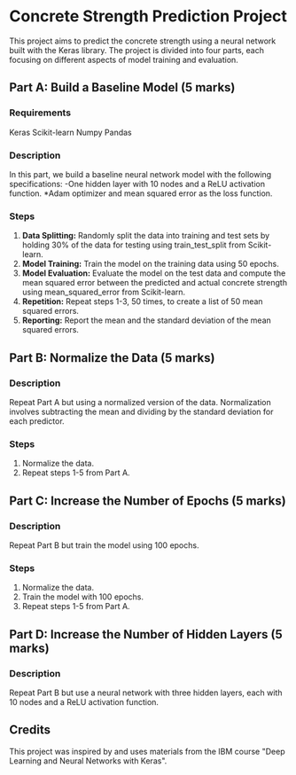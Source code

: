 # Concrete Strength Prediction Project
This project aims to predict the concrete strength using a neural network built with the Keras library. The project is divided into four parts, each focusing on different aspects of model training and evaluation.

## Part A: Build a Baseline Model (5 marks)
### Requirements
Keras
Scikit-learn
Numpy
Pandas

### Description
In this part, we build a baseline neural network model with the following specifications:
-One hidden layer with 10 nodes and a ReLU activation function.
*Adam optimizer and mean squared error as the loss function.
  
### Steps
1. **Data Splitting:** Randomly split the data into training and test sets by holding 30% of the data for testing using train_test_split from Scikit-learn.
2. **Model Training:** Train the model on the training data using 50 epochs.
3. **Model Evaluation:** Evaluate the model on the test data and compute the mean squared error between the predicted and actual concrete strength using mean_squared_error from Scikit-learn.
4. **Repetition:** Repeat steps 1-3, 50 times, to create a list of 50 mean squared errors.
5. **Reporting:** Report the mean and the standard deviation of the mean squared errors.

## Part B: Normalize the Data (5 marks)
### Description
Repeat Part A but using a normalized version of the data. Normalization involves subtracting the mean and dividing by the standard deviation for each predictor.

### Steps
1. Normalize the data.
2. Repeat steps 1-5 from Part A.
   
## Part C: Increase the Number of Epochs (5 marks)
### Description
Repeat Part B but train the model using 100 epochs.

### Steps
1. Normalize the data.
2. Train the model with 100 epochs.
3. Repeat steps 1-5 from Part A.
   
## Part D: Increase the Number of Hidden Layers (5 marks)
### Description
Repeat Part B but use a neural network with three hidden layers, each with 10 nodes and a ReLU activation function.

## Credits
This project was inspired by and uses materials from the IBM course "Deep Learning and Neural Networks with Keras".
